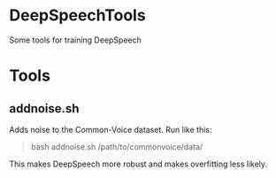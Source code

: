 # DeepSpeechTools
Some tools for training DeepSpeech

# Tools

## addnoise.sh

Adds noise to the Common-Voice dataset. Run like this:

> bash addnoise.sh /path/to/commonvoice/data/

This makes DeepSpeech more robust and makes overfitting less likely.

